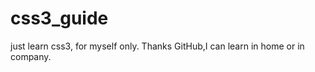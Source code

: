 css3_guide
==========

just learn css3, for myself only.
Thanks GitHub,I can learn in home or in company.

